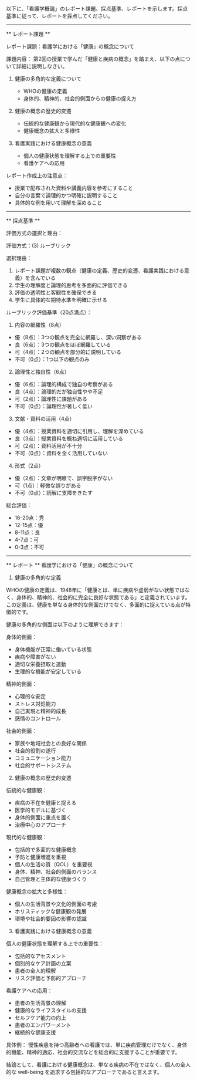 以下に、「看護学概論」のレポート課題、採点基準、レポートを示します。採点基準に従って、レポートを採点してください。

---------------------------------------
** レポート課題 **

レポート課題：看護学における「健康」の概念について

課題内容：
第2回の授業で学んだ「健康と疾病の概念」を踏まえ、以下の点について詳細に説明しなさい。

1. 健康の多角的な定義について
   - WHOの健康の定義
   - 身体的、精神的、社会的側面からの健康の捉え方

2. 健康の概念の歴史的変遷
   - 伝統的な健康観から現代的な健康観への変化
   - 健康概念の拡大と多様性

3. 看護実践における健康概念の意義
   - 個人の健康状態を理解する上での重要性
   - 看護ケアへの応用

レポート作成上の注意点：
- 授業で配布された資料や講義内容を参考にすること
- 自分の言葉で論理的かつ明確に説明すること
- 具体的な例を用いて理解を深めること

---------------------------------------
** 採点基準 **

評価方式の選択と理由：

評価方式：(3) ルーブリック

選択理由：
1. レポート課題が複数の観点（健康の定義、歴史的変遷、看護実践における意義）を含んでいる
2. 学生の理解度と論理的思考を多面的に評価できる
3. 評価の透明性と客観性を確保できる
4. 学生に具体的な期待水準を明確に示せる

ルーブリック評価基準（20点満点）：

1. 内容の網羅性（8点）
- 優（8点）：3つの観点を完全に網羅し、深い洞察がある
- 良（6点）：3つの観点をほぼ網羅している
- 可（4点）：2つの観点を部分的に説明している
- 不可（0点）：1つ以下の観点のみ

2. 論理性と独自性（6点）
- 優（6点）：論理的構成で独自の考察がある
- 良（4点）：論理的だが独自性やや不足
- 可（2点）：論理性に課題がある
- 不可（0点）：論理性が著しく低い

3. 文献・資料の活用（4点）
- 優（4点）：授業資料を適切に引用し、理解を深めている
- 良（3点）：授業資料を概ね適切に活用している
- 可（2点）：資料活用が不十分
- 不可（0点）：資料を全く活用していない

4. 形式（2点）
- 優（2点）：文章が明瞭で、誤字脱字がない
- 可（1点）：軽微な誤りがある
- 不可（0点）：読解に支障をきたす

総合評価：
- 16-20点：秀
- 12-15点：優
- 8-11点：良
- 4-7点：可
- 0-3点：不可

---------------------------------------
** レポート **
看護学における「健康」の概念について

1. 健康の多角的な定義

WHOの健康の定義は、1948年に「健康とは、単に疾病や虚弱がない状態ではなく、身体的、精神的、社会的に完全に良好な状態である」と定義されています。この定義は、健康を単なる身体的な側面だけでなく、多面的に捉えている点が特徴的です。

健康の多角的な側面は以下のように理解できます：

身体的側面：
- 身体機能が正常に働いている状態
- 疾病や障害がない
- 適切な栄養摂取と運動
- 生理的な機能が安定している

精神的側面：
- 心理的な安定
- ストレス対処能力
- 自己実現と精神的成長
- 感情のコントロール

社会的側面：
- 家族や地域社会との良好な関係
- 社会的役割の遂行
- コミュニケーション能力
- 社会的サポートシステム

2. 健康の概念の歴史的変遷

伝統的な健康観：
- 疾病の不在を健康と捉える
- 医学的モデルに基づく
- 身体的側面に重点を置く
- 治療中心のアプローチ

現代的な健康観：
- 包括的で多面的な健康概念
- 予防と健康増進を重視
- 個人の生活の質（QOL）を重要視
- 身体、精神、社会的側面のバランス
- 自己管理と主体的な健康づくり

健康概念の拡大と多様性：
- 個人の生活背景や文化的側面の考慮
- ホリスティックな健康観の発展
- 環境や社会的要因の影響の認識

3. 看護実践における健康概念の意義

個人の健康状態を理解する上での重要性：
- 包括的なアセスメント
- 個別的なケア計画の立案
- 患者の全人的理解
- リスク評価と予防的アプローチ

看護ケアへの応用：
- 患者の生活背景の理解
- 健康的なライフスタイルの支援
- セルフケア能力の向上
- 患者のエンパワーメント
- 継続的な健康支援

具体例：
慢性疾患を持つ高齢者への看護では、単に疾病管理だけでなく、身体的機能、精神的適応、社会的交流などを総合的に支援することが重要です。

結論として、看護における健康概念は、単なる疾病の不在ではなく、個人の全人的な well-being を追求する包括的なアプローチであると言えます。

